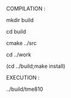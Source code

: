   COMPILATION :

mkdir build

cd build

cmake ../src

cd ../work

(cd ../build;make install)


  EXECUTION :

../build/tme810
